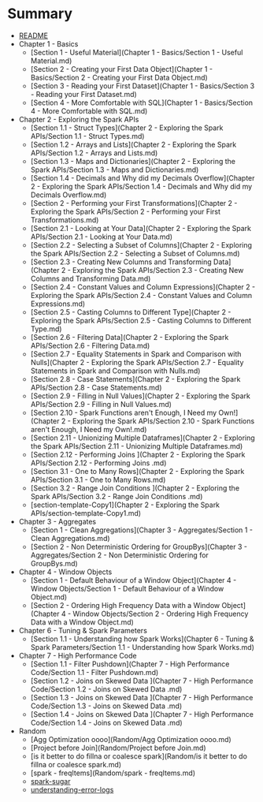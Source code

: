 # Summary

- [README](./README.md)
- Chapter 1 - Basics
  - [Section 1 - Useful Material](Chapter 1 - Basics/Section 1 - Useful Material.md)
  - [Section 2 - Creating your First Data Object](Chapter 1 - Basics/Section 2 - Creating your First Data Object.md)
  - [Section 3 - Reading your First Dataset](Chapter 1 - Basics/Section 3 - Reading your First Dataset.md)
  - [Section 4 - More Comfortable with SQL](Chapter 1 - Basics/Section 4 - More Comfortable with SQL.md)
- Chapter 2 - Exploring the Spark APIs
  - [Section 1.1 - Struct Types](Chapter 2 - Exploring the Spark APIs/Section 1.1 - Struct Types.md)
  - [Section 1.2 - Arrays and Lists](Chapter 2 - Exploring the Spark APIs/Section 1.2 - Arrays and Lists.md)
  - [Section 1.3 - Maps and Dictionaries](Chapter 2 - Exploring the Spark APIs/Section 1.3 - Maps and Dictionaries.md)
  - [Section 1.4 - Decimals and Why did my Decimals Overflow](Chapter 2 - Exploring the Spark APIs/Section 1.4 - Decimals and Why did my Decimals Overflow.md)
  - [Section 2 - Performing your First Transformations](Chapter 2 - Exploring the Spark APIs/Section 2 - Performing your First Transformations.md)
  - [Section 2.1 - Looking at Your Data](Chapter 2 - Exploring the Spark APIs/Section 2.1 - Looking at Your Data.md)
  - [Section 2.2 - Selecting a Subset of Columns](Chapter 2 - Exploring the Spark APIs/Section 2.2 - Selecting a Subset of Columns.md)
  - [Section 2.3 - Creating New Columns and Transforming Data](Chapter 2 - Exploring the Spark APIs/Section 2.3 - Creating New Columns and Transforming Data.md)
  - [Section 2.4 - Constant Values and Column Expressions](Chapter 2 - Exploring the Spark APIs/Section 2.4 - Constant Values and Column Expressions.md)
  - [Section 2.5 - Casting Columns to Different Type](Chapter 2 - Exploring the Spark APIs/Section 2.5 - Casting Columns to Different Type.md)
  - [Section 2.6 - Filtering Data](Chapter 2 - Exploring the Spark APIs/Section 2.6 - Filtering Data.md)
  - [Section 2.7 - Equality Statements in Spark and Comparison with Nulls](Chapter 2 - Exploring the Spark APIs/Section 2.7 - Equality Statements in Spark and Comparison with Nulls.md)
  - [Section 2.8 - Case Statements](Chapter 2 - Exploring the Spark APIs/Section 2.8 - Case Statements.md)
  - [Section 2.9 - Filling in Null Values](Chapter 2 - Exploring the Spark APIs/Section 2.9 - Filling in Null Values.md)
  - [Section 2.10 - Spark Functions aren't Enough, I Need my Own!](Chapter 2 - Exploring the Spark APIs/Section 2.10 - Spark Functions aren't Enough, I Need my Own!.md)
  - [Section 2.11  - Unionizing Multiple Dataframes](Chapter 2 - Exploring the Spark APIs/Section 2.11  - Unionizing Multiple Dataframes.md)
  - [Section 2.12 - Performing Joins <clean one>](Chapter 2 - Exploring the Spark APIs/Section 2.12 - Performing Joins <clean one>.md)
  - [Section 3.1 - One to Many Rows](Chapter 2 - Exploring the Spark APIs/Section 3.1 - One to Many Rows.md)
  - [Section 3.2 - Range Join Conditions <WIP>](Chapter 2 - Exploring the Spark APIs/Section 3.2 - Range Join Conditions <WIP>.md)
  - [section-template-Copy1](Chapter 2 - Exploring the Spark APIs/section-template-Copy1.md)
- Chapter 3 - Aggregates
  - [Section 1 - Clean Aggregations](Chapter 3 - Aggregates/Section 1 - Clean Aggregations.md)
  - [Section 2 - Non Deterministic Ordering for GroupBys](Chapter 3 - Aggregates/Section 2 - Non Deterministic Ordering for GroupBys.md)
- Chapter 4 - Window Objects
  - [Section 1 - Default Behaviour of a Window Object](Chapter 4 - Window Objects/Section 1 - Default Behaviour of a Window Object.md)
  - [Section 2 - Ordering High Frequency Data with a Window Object](Chapter 4 - Window Objects/Section 2 - Ordering High Frequency Data with a Window Object.md)
- Chapter 6 - Tuning & Spark Parameters
  - [Section 1.1 - Understanding how Spark Works](Chapter 6 - Tuning & Spark Parameters/Section 1.1 - Understanding how Spark Works.md)
- Chapter 7 - High Performance Code
  - [Section 1.1 - Filter Pushdown](Chapter 7 - High Performance Code/Section 1.1 - Filter Pushdown.md)
  - [Section 1.2 - Joins on Skewed Data <Null Keys>](Chapter 7 - High Performance Code/Section 1.2 - Joins on Skewed Data <Null Keys>.md)
  - [Section 1.3 - Joins on Skewed Data <High Frequency Keys I>](Chapter 7 - High Performance Code/Section 1.3 - Joins on Skewed Data <High Frequency Keys I>.md)
  - [Section 1.4 - Joins on Skewed Data <High Frequency Keys II> <WIP>](Chapter 7 - High Performance Code/Section 1.4 - Joins on Skewed Data <High Frequency Keys II> <WIP>.md)
- Random
  - [Agg Optimization oooo](Random/Agg Optimization oooo.md)
  - [Project before Join](Random/Project before Join.md)
  - [is it better to do fillna or coalesce spark](Random/is it better to do fillna or coalesce spark.md)
  - [spark - freqItems](Random/spark - freqItems.md)
  - [spark-sugar](Random/spark-sugar.md)
  - [understanding-error-logs](Random/understanding-error-logs.md)
